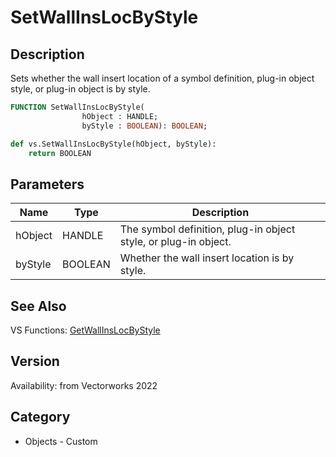 # SetWallInsLocByStyle

## Description
Sets whether the wall insert location of a symbol definition, plug-in object style, or plug-in object is by style.

```pascal
FUNCTION SetWallInsLocByStyle(
				hObject : HANDLE;
				byStyle : BOOLEAN): BOOLEAN;
```

```python
def vs.SetWallInsLocByStyle(hObject, byStyle):
    return BOOLEAN
```

## Parameters
|Name|Type|Description|
|---|---|---|
|hObject|HANDLE|The symbol definition, plug-in object style, or plug-in object.|
|byStyle|BOOLEAN|Whether the wall insert location is by style.|

## See Also
VS Functions:
[GetWallInsLocByStyle](GetWallInsLocByStyle.md)

## Version
Availability: from Vectorworks 2022

## Category
* Objects - Custom

